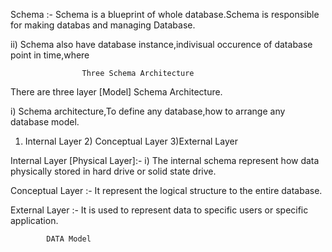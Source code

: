 Schema :- Schema is a blueprint of whole database.Schema is responsible for making databas and managing Database.

ii) Schema also have database instance,indivisual occurence of database point in time,where 


                    Three Schema Architecture

There are three layer [Model] Schema Architecture.

i) Schema architecture,To define any database,how to arrange any database model.


1) Internal Layer   2) Conceptual Layer    3)External Layer


Internal Layer [Physical Layer]:- i) The internal schema represent how data physically stored in hard drive or solid state drive.


Conceptual Layer :- It represent the logical structure to the entire database.


External Layer :- It is used to represent data to specific users or specific application.


            DATA Model
